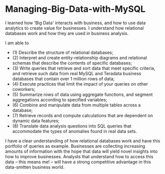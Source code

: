 # Managing-Big-Data-with-MySQL

I learned how 'Big Data' interacts with business, and how to use data analytics to create value for businesses. I understand how relational databases work and how they are used in business analysis. 

I am able to 
* (1) Describe the structure of relational databases; 
* (2) Interpret and create entity-relationship diagrams and relational schemas that describe the contents of specific databases; 
* (3) Write queries that retrieve and sort data that meet specific criteria, and retrieve such data from real MySQL and Teradata business databases that contain over 1 million rows of data; 
* (4) Execute practices that limit the impact of your queries on other coworkers; 
* (5) Summarize rows of data using aggregate functions, and segment aggregations according to specified variables; 
* (6) Combine and manipulate data from multiple tables across a database; 
* (7) Retrieve records and compute calculations that are dependent on dynamic data features; 
* (8) Translate data analysis questions into SQL queries that accommodate the types of anomalies found in real data sets. 

I have a clear understanding of how relational databases work and have this portfolio of queries as example. Businesses are collecting increasing amounts of information with the hope that data will yield novel insights into how to improve businesses. Analysts that understand how to access this data – this means me! – will have a strong competitive advantage in this data-smitten business world.
